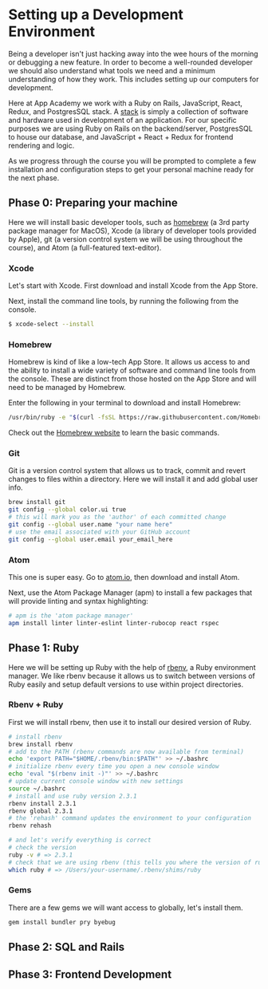 # Setting up a Development Environment

Being a developer isn't just hacking away into the wee hours of the morning or debugging a new feature. In order to become a well-rounded developer we should also understand what tools we need and a minimum understanding of how they work. This includes setting up our computers for development.

Here at App Academy we work with a Ruby on Rails, JavaScript, React, Redux, and PostgresSQL stack. A [stack][stack-defn] is simply a collection of software and hardware used in development of an application. For our specific purposes we are using Ruby on Rails on the backend/server, PostgresSQL to house our database, and JavaScript + React + Redux for frontend rendering and logic.

[stack-defn]: https://en.wikipedia.org/wiki/Solution_stack

As we progress through the course you will be prompted to complete a few installation and configuration steps to get your personal machine ready for the next phase.

## Phase 0: Preparing your machine

Here we will install basic developer tools, such as [homebrew][homebrew] (a 3rd party package manager for MacOS), Xcode (a library of developer tools provided by Apple), git (a version control system we will be using throughout the course), and Atom (a full-featured text-editor).

### Xcode
Let's start with Xcode. First download and install Xcode from the App Store.

Next, install the command line tools, by running the following from the console.
```sh
$ xcode-select --install
```

### Homebrew
Homebrew is kind of like a low-tech App Store. It allows us access to and the ability to install a wide variety of software and command line tools from the console. These are distinct from those hosted on the App Store and will need to be managed by Homebrew.

Enter the following in your terminal to download and install Homebrew:
```sh
/usr/bin/ruby -e "$(curl -fsSL https://raw.githubusercontent.com/Homebrew/install/master/install)"
```

Check out the [Homebrew website][homebrew] to learn the basic commands.

[homebrew]: https://brew.sh/

### Git
Git is a version control system that allows us to track, commit and revert changes to files within a directory. Here we will install it and add global user info.

```sh
brew install git
git config --global color.ui true
# this will mark you as the 'author' of each committed change
git config --global user.name "your name here"
# use the email associated with your GitHub account
git config --global user.email your_email_here
```

### Atom
This one is super easy. Go to [atom.io](atom.io), then download and install Atom.

Next, use the Atom Package Manager (apm) to install a few packages that will provide linting and syntax highlighting:
```sh
# apm is the 'atom package manager'
apm install linter linter-eslint linter-rubocop react rspec
```

## Phase 1: Ruby

Here we will be setting up Ruby with the help of [rbenv][rbenv], a Ruby environment manager. We like rbenv because it allows us to switch between versions of Ruby easily and setup default versions to use within project directories.

### Rbenv + Ruby
First we will install rbenv, then use it to install our desired version of Ruby.

```sh
# install rbenv
brew install rbenv
# add to the PATH (rbenv commands are now available from terminal)
echo 'export PATH="$HOME/.rbenv/bin:$PATH"' >> ~/.bashrc
# initialize rbenv every time you open a new console window
echo 'eval "$(rbenv init -)"' >> ~/.bashrc
# update current console window with new settings
source ~/.bashrc
# install and use ruby version 2.3.1
rbenv install 2.3.1
rbenv global 2.3.1
# the 'rehash' command updates the environment to your configuration
rbenv rehash

# and let's verify everything is correct
# check the version
ruby -v # => 2.3.1
# check that we are using rbenv (this tells you where the version of ruby you are using is installed)
which ruby # => /Users/your-username/.rbenv/shims/ruby
```

### Gems
There are a few gems we will want access to globally, let's install them.
```sh
gem install bundler pry byebug
```

[rbenv]: https://github.com/rbenv/rbenv

## Phase 2: SQL and Rails

## Phase 3: Frontend Development

